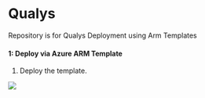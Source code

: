 # Qualys
Repository is for Qualys Deployment using Arm Templates


#### 1: Deploy via Azure ARM Template #####
1.  Deploy the template.

<a href="https://portal.azure.com/#create/Microsoft.Template/uri/https%3A%2F%2Fraw.githubusercontent.com%2Frvanaparthi%2FQualys%2Fmaster%2Fazure-arm-templates%2Fazuredeploy.json" target="_blank">
    <img src="https://aka.ms/deploytoazurebutton""/>
</a>


